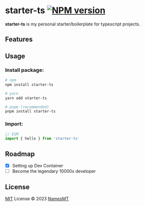 # starter-ts [![NPM version](https://img.shields.io/npm/v/starter-ts?color=a1b858&label=)](https://www.npmjs.com/package/starter-ts)

**starter-ts** is my personal starter/boilerplate for typescript projects.

## Features

## Usage

### Install package:

```sh
# npm
npm install starter-ts

# yarn
yarn add starter-ts

# pnpm (recommended)
pnpm install starter-ts
```

### Import:

```ts
// ESM
import { hello } from 'starter-ts'
```

## Roadmap

- [x] Setting up Dev Container
- [ ] Become the legendary 10000x developer

## License

[MIT](./LICENSE) License © 2023 [NamesMT](https://github.com/NamesMT)
